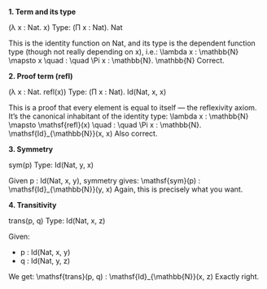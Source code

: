 
__1. Term and its type__

(λ x : Nat. x)
Type: (Π x : Nat). Nat

This is the identity function on Nat, and its type is the dependent function type (though not really depending on x), i.e.:
\lambda x : \mathbb{N} \mapsto x \quad : \quad \Pi x : \mathbb{N}. \mathbb{N}
Correct.



__2. Proof term (refl)__

(λ x : Nat. refl(x))
Type: (Π x : Nat). Id(Nat, x, x)

This is a proof that every element is equal to itself — the reflexivity axiom. It’s the canonical inhabitant of the identity type:
\lambda x : \mathbb{N} \mapsto \mathsf{refl}(x) \quad : \quad \Pi x : \mathbb{N}. \mathsf{Id}_{\mathbb{N}}(x, x)
Also correct.



__3. Symmetry__

sym(p)
Type: Id(Nat, y, x)

Given p : Id(Nat, x, y), symmetry gives:
\mathsf{sym}(p) : \mathsf{Id}_{\mathbb{N}}(y, x)
Again, this is precisely what you want.



__4. Transitivity__

trans(p, q)
Type: Id(Nat, x, z)

Given:
- p : Id(Nat, x, y)
- q : Id(Nat, y, z)

We get:
\mathsf{trans}(p, q) : \mathsf{Id}_{\mathbb{N}}(x, z)
Exactly right.


